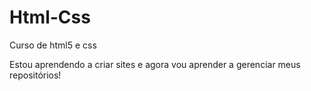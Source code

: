 # Html-Css
 Curso de html5 e css

Estou aprendendo a criar sites e agora vou aprender a gerenciar meus repositórios!
